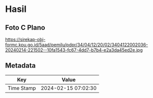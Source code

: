 # Hasil

## Foto C Plano

https://sirekap-obj-formc.kpu.go.id/5aad/pemilu/pdpr/34/04/12/20/02/3404122002036-20240214-221502--10fa1543-fc67-4dd7-b7b4-e2a3da45ed2e.jpg


## Metadata

| Key        | Value               |
| ---------- | ------------------- |
| Time Stamp | 2024-02-15 07:02:30 |



